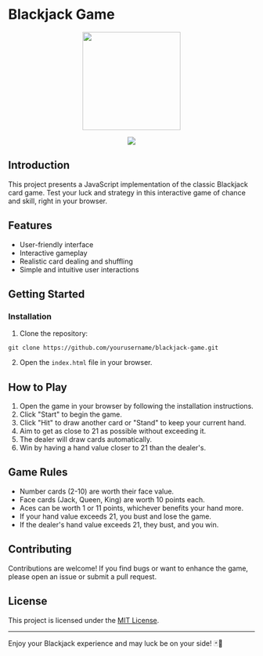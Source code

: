 # Blackjack Game

<div align="center" height=50px>

<img src="https://github.com/rielara/blackjack/assets/78863735/571b2ffc-b53b-42f6-8fe0-8844b7d9bfc5" width="200">
  
</div>

<div align="center">

<a href="https://voluble-sprinkles-8dfd87.netlify.app/"><img src="https://img.shields.io/badge/-Click here to see it live-e9e3e6?style=for-the-badge"/></a>

</div>

## Introduction

This project presents a JavaScript implementation of the classic Blackjack card game. Test your luck and strategy in this interactive game of chance and skill, right in your browser.

## Features

- User-friendly interface
- Interactive gameplay
- Realistic card dealing and shuffling
- Simple and intuitive user interactions

## Getting Started

### Installation

1. Clone the repository:

```git clone https://github.com/yourusername/blackjack-game.git```


2. Open the `index.html` file in your browser.

## How to Play

1. Open the game in your browser by following the installation instructions.
2. Click "Start" to begin the game.
3. Click "Hit" to draw another card or "Stand" to keep your current hand.
4. Aim to get as close to 21 as possible without exceeding it.
5. The dealer will draw cards automatically.
6. Win by having a hand value closer to 21 than the dealer's.

## Game Rules

- Number cards (2-10) are worth their face value.
- Face cards (Jack, Queen, King) are worth 10 points each.
- Aces can be worth 1 or 11 points, whichever benefits your hand more.
- If your hand value exceeds 21, you bust and lose the game.
- If the dealer's hand value exceeds 21, they bust, and you win.

## Contributing

Contributions are welcome! If you find bugs or want to enhance the game, please open an issue or submit a pull request.

## License

This project is licensed under the [MIT License](LICENSE).

---

Enjoy your Blackjack experience and may luck be on your side! 🃏🎉
